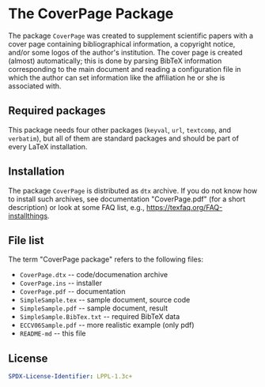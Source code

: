 # The CoverPage Package

The package `CoverPage` was created to supplement
scientific papers with a cover page containing bibliographical
information, a copyright notice, and/or some logos of the author's
institution. The cover page is created (almost) automatically; this
is done by parsing BibTeX information corresponding to the
main document and reading a configuration file in which the author
can set information like the affiliation he or she is associated with.

## Required packages

This package needs four other packages (`keyval`, `url`,
`textcomp`, and `verbatim`), but all of them are standard
packages and should be part of every LaTeX installation.

## Installation

The package `CoverPage` is distributed as `dtx` archive.
If you do not know how to install such archives, see documentation
"CoverPage.pdf" (for a short description) or look at some FAQ list,
e.g., <https://texfaq.org/FAQ-installthings>.

## File list

The term "CoverPage package" refers to the following files:

* `CoverPage.dtx`           --  code/documenation archive
* `CoverPage.ins`           --  installer
* `CoverPage.pdf`           --  documentation
* `SimpleSample.tex`        --  sample document, source code
* `SimpleSample.pdf`        --  sample document, result
* `SimpleSample.BibTex.txt` --  required BibTeX data
* `ECCV06Sample.pdf`        --  more realistic example (only pdf)
* `README-md`               --  this file

## License

```yaml
SPDX-License-Identifier: LPPL-1.3c+
```

